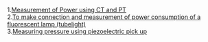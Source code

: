 1.<a href="http://ebootathon.com/labs/beta/ec/MeasurementAndInstrumentation/exp3/">Measurement of Power using CT and PT</a><br>
2.<a href="http://ebootathon.com/labs/beta/ec/MeasurementAndInstrumentation/exp4/">To make connection and measurement of power consumption of a fluorescent lamp (tubelight)</a><br>
3.<a href="http://ebootathon.com/labs/beta/ec/MeasurementAndInstrumentation/exp5/">Measuring pressure using piezoelectric pick up</a><br>